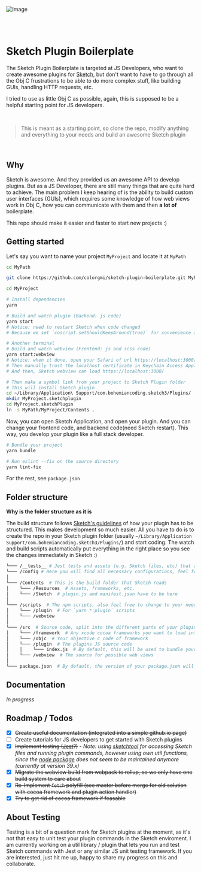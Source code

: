 
![Image](http://dev.burrdesign.de/sketch-plugin-boilerplate-logo-20170702.svg)
 
<br>
<br>

# Sketch Plugin Boilerplate

The Sketch Plugin Boilerplate is targeted at JS Developers, who want to create awesome plugins for [Sketch](https://sketchapp.com), but don't want to have to go through all the Obj C frustrations to be able to do more complex stuff, like building GUIs, handling HTTP requests, etc.

I tried to use as little Obj C as possible, again, this is supposed to be a helpful starting point for JS developers.

<br>

> This is meant as a starting point, so clone the repo, modify anything and everything to your needs and build an awesome Sketch plugin

<br>

## Why
Sketch is awesome. And they provided us an awesome API to develop plugins. But as a JS Developer, there are still many things that are quite hard to achieve. The main problem I keep hearing of is the ability to build custom user interfaces (GUIs), which requires some knowledge of how web views work in Obj C, how you can communicate with them and then **a lot of** boilerplate.

This repo should make it easier and faster to start new projects :)


## Getting started

Let's say you want to name your project `MyProject` and locate it at `MyPath`

```bash
cd MyPath

git clone https://github.com/colorgmi/sketch-plugin-boilerplate.git MyProject

cd MyProject

# Install dependencies
yarn

# Build and watch plugin (Backend: js code)
yarn start 
# Notice: need to restart Sketch when code changed 
# Because we set `coscript.setShouldKeepAround(true)` for convenience and never set it `false`, so this is a long running JavaScript context; so can't reload unless restart Sketch.

# Another terminal
# Build and watch webview (Frontend: js and scss code)
yarn start:webview 
# Notice: when it done, open your Safari of url https://localhost:3000/ 
# Then manually trust the localhost certificate in Keychain Access Application of Mac
# And then, Sketch webview can load https://localhost:3000/

# Then make a symbol link from your project to Sketch Plugin folder
# This will install Sketch plugin
cd ~/Library/Application\ Support/com.bohemiancoding.sketch3/Plugins/
mkdir MyProject.sketchplugin 
cd MyProject.sketchPlugin 
ln -s MyPath/MyProject/Contents .
```
Now, you can open Sketch Application, and open your plugin.
And you can change your frontend code, and backend code(need Sketch restart).
This way, you develop your plugin like a full stack developer.

```bash
# Bundle your project
yarn bundle
```

```bash
# Run eslint --fix on the source directory
yarn lint-fix

```

For the rest, see `package.json`


## Folder structure

**Why is the folder structure as it is**

The build structure follows [Sketch's guidelines](http://developer.sketchapp.com/introduction/plugin-bundles/) of how your plugin has to be structured. This makes development so much easier. All you have to do is to create the repo in your Sketch plugin folder (usually `~/Library/Application Support/com.bohemiancoding.sketch3/Plugins/`) and start coding. The watch and build scripts automatically put everything in the right place so you see the changes immediately in Sketch :)

```bash
└─── /__tests__ # Jest tests and assets (e.g. Sketch files, etc) that are used for test scenarios
└─── /config # Here you will find all necessary configurations, feel free to adjust them to your needs! :)
│
└─── /Contents  # This is the build folder that Sketch reads
│    └─── /Resources  # Assets, frameworks, etc.
│    └─── /Sketch  # plugin.js and manifest.json have to be here
│    
└─── /scripts  # The npm scripts, also feel free to change to your needs, this is a boilerplate, not an end product!
│    └─── /plugin  # For `yarn *:plugin` scripts
│    └─── /webview
│    
└─── /src  # Source code, split into the different parts of your plugin
│    └─── /framework  # Any xcode cocoa frameworks you want to load into your plugin
│    └─── /objc  # Your objective c code of framework
│    └─── /plugin  # The plugins JS source code
│    │    └─── index.js  # By default, this will be used to bundle your production plugin.js file
│    └─── /webview  # The source for possible web views
│    
└─── package.json  # By default, the version of your package.json will be copied into the plugins manifest.json
```

## Documentation

*In progress*

## Roadmap / Todos

 - [x] ~~Create useful documentation (integrated into a simple github.io page)~~
 - [ ] Create tutorials for JS developers to get started with Sketch plugins
 - [x] ~~Implement testing ([Jest](https://facebook.github.io/jest/)?)~~ *- Note: using [sketchtool](https://www.sketchapp.com/tool/) for accessing Sketch files and running plugin commands, however using own util functions, since the [node package](https://github.com/marekhrabe/sketchtool) does not seem to be maintained anymore (currently at version 39.x)*
 - [x] ~~Migrate the webview build from webpack to rollup, so we only have one build system to care about~~
 - [x] ~~Re-Implement `fetch` polyfill (see master before merge for old solution with cocoa framework and plugin action handler)~~
 - [x] ~~Try to get rid of cocoa framework if feasable~~

## About Testing

Testing is a bit of a question mark for Sketch plugins at the moment, as it's not that easy to unit test your plugin commands in the Sketch enviroment. I am currently working on a util library / plugin that lets you run and test Sketch commands with Jest or any similar JS unit testing framework. If you are interested, just hit me up, happy to share my progress on this and collaborate.